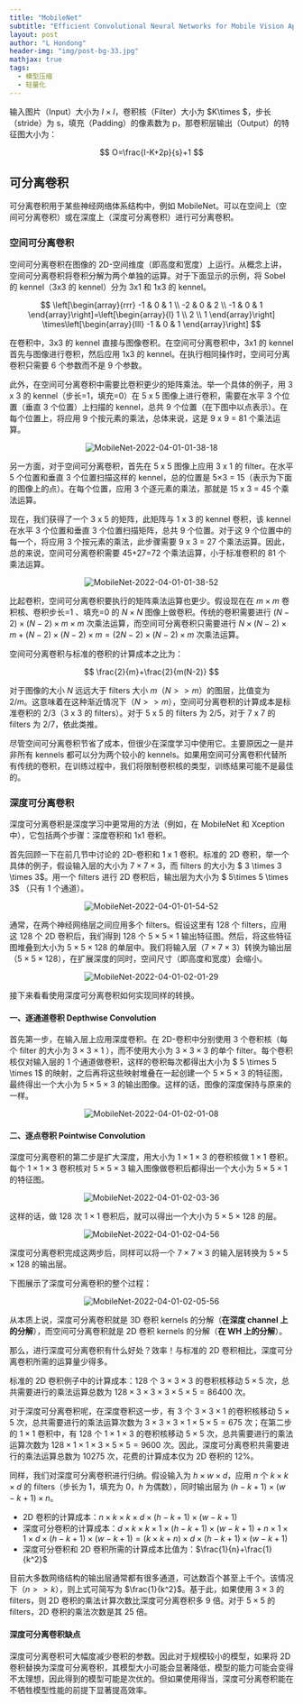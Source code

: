 ```yaml
---
title: "MobileNet"
subtitle: "Efficient Convolutional Neural Networks for Mobile Vision Applications"
layout: post
author: "L Hondong"
header-img: "img/post-bg-33.jpg"
mathjax: true
tags:
  - 模型压缩
  - 轻量化
---
```


输入图片（Input）大小为 $I\times I$，卷积核（Filter）大小为 $K\times $，步长（stride）为 s，填充（Padding）的像素数为 p，那卷积层输出（Output）的特征图大小为：

$$
O=\frac{I-K+2p}{s}+1
$$

## 可分离卷积

可分离卷积用于某些神经网络体系结构中，例如 MobileNet。可以在空间上（空间可分离卷积）或在深度上（深度可分离卷积）进行可分离卷积。

### 空间可分离卷积

空间可分离卷积在图像的 2D-空间维度（即高度和宽度）上运行。从概念上讲，空间可分离卷积将卷积分解为两个单独的运算。对于下面显示的示例，将 Sobel 的 kennel（3x3 的 kennel）分为 3x1 和 1x3 的 kennel。

$$
\left[\begin{array}{rrr}
-1 & 0 & 1 \\
-2 & 0 & 2 \\
-1 & 0 & 1
\end{array}\right]=\left[\begin{array}{l}
1 \\
2 \\
1
\end{array}\right] \times\left[\begin{array}{lll}
-1 & 0 & 1
\end{array}\right]
$$

在卷积中，3x3 的 kennel 直接与图像卷积。在空间可分离卷积中，3x1 的 kennel 首先与图像进行卷积，然后应用 1x3 的 kennel。在执行相同操作时，空间可分离卷积只需要 6 个参数而不是 9 个参数。

此外，在空间可分离卷积中需要比卷积更少的矩阵乘法。举一个具体的例子，用 3 x 3 的 kennel（步长=1，填充=0）在 5 x 5 图像上进行卷积，需要在水平 3 个位置（垂直 3 个位置）上扫描的 kennel，总共 9 个位置（在下图中以点表示）。在每个位置上，将应用 9 个按元素的乘法，总体来说，这是 9 x 9 = 81 个乘法运算。

<div align=center><img src="https://lhondong-pic.oss-cn-shenzhen.aliyuncs.com/img/assets/MobileNet-2022-04-01-01-38-18.png" alt="MobileNet-2022-04-01-01-38-18" style="zoom:100%;" /></div>

另一方面，对于空间可分离卷积，首先在 5 x 5 图像上应用 3 x 1 的 filter。在水平 5 个位置和垂直 3 个位置扫描这样的 kennel，总的位置是 5×3 = 15（表示为下面的图像上的点）。在每个位置，应用 3 个逐元素的乘法，那就是 15 x 3 = 45 个乘法运算。

现在，我们获得了一个 3 x 5 的矩阵，此矩阵与 1 x 3 的 kennel 卷积，该 kennel 在水平 3 个位置和垂直 3 个位置扫描矩阵，总共 9 个位置。对于这 9 个位置中的每一个，将应用 3 个按元素的乘法，此步骤需要 9 x 3 = 27 个乘法运算。因此，总的来说，空间可分离卷积需要 45+27=72 个乘法运算，小于标准卷积的 81 个乘法运算。

<div align=center><img src="https://lhondong-pic.oss-cn-shenzhen.aliyuncs.com/img/assets/MobileNet-2022-04-01-01-38-52.png" alt="MobileNet-2022-04-01-01-38-52" style="zoom:100%;" /></div>

比起卷积，空间可分离卷积要执行的矩阵乘法运算也更少。假设现在在 $m\times m$ 卷积核、卷积步长=1 、填充=0 的 $N\times N$ 图像上做卷积。传统的卷积需要进行 $(N-2)\times (N-2) \times m \times m$ 次乘法运算，而空间可分离卷积只需要进行 $N\times (N-2) \times m + (N-2)\times (N-2) \times m=(2N-2)\times (N-2) \times m$ 次乘法运算。

空间可分离卷积与标准的卷积的计算成本之比为：

$$
\frac{2}{m}+\frac{2}{m(N-2)}
$$

对于图像的大小 $N$ 远远大于 filters 大小 $m$（$N >> m$）的图层，比值变为 $2 / m$。这意味着在这种渐近情况下（$N >> m$），空间可分离卷积的计算成本是标准卷积的 2/3（3 x 3 的 filters）。对于 5 x 5 的 filters 为 2/5，对于 7 x 7 的 filters 为 2/7，依此类推。

尽管空间可分离卷积节省了成本，但很少在深度学习中使用它。主要原因之一是并非所有 kennels 都可以分为两个较小的 kennels。如果用空间可分离卷积代替所有传统的卷积，在训练过程中，我们将限制卷积核的类型，训练结果可能不是最佳的。

### 深度可分离卷积

深度可分离卷积是深度学习中更常用的方法（例如，在 MobileNet 和 Xception 中），它包括两个步骤：深度卷积和 1x1 卷积。

首先回顾一下在前几节中讨论的 2D-卷积和 1 x 1 卷积。标准的 2D 卷积，举一个具体的例子，假设输入层的大小为 $7\times 7 \times 3$，而 filters 的大小为 $ 3 \times 3 \times 3$。用一个 filters 进行 2D 卷积后，输出层为大小为 $ 5\times 5 \times 3$ （只有 1 个通道）。

<div align=center><img src="https://lhondong-pic.oss-cn-shenzhen.aliyuncs.com/img/assets/MobileNet-2022-04-01-01-54-52.png" alt="MobileNet-2022-04-01-01-54-52" style="zoom:100%;" /></div>

通常，在两个神经网络层之间应用多个 filters。假设这里有 128 个 filters，应用这 128 个 2D 卷积后，我们得到 128 个 $5\times 5 \times 1$ 输出特征图。然后，将这些特征图堆叠到大小为 $5\times 5 \times 128$ 的单层中。我们将输入层（$7\times 7 \times 3$）转换为输出层（$5\times 5 \times 128$），在扩展深度的同时，空间尺寸（即高度和宽度）会缩小。

<div align=center><img src="https://lhondong-pic.oss-cn-shenzhen.aliyuncs.com/img/assets/MobileNet-2022-04-01-02-01-29.png" alt="MobileNet-2022-04-01-02-01-29" style="zoom:100%;" /></div>

接下来看看使用深度可分离卷积如何实现同样的转换。

#### 一、逐通道卷积 Depthwise Convolution

首先第一步，在输入层上应用深度卷积。在 2D-卷积中分别使用 3 个卷积核（每个 filter 的大小为 $3 \times 3 \times 1$ ），而不使用大小为 $3 \times 3 \times 3$ 的单个 filter。每个卷积核仅对输入层的 1 个通道做卷积，这样的卷积每次都得出大小为 $ 5 \times 5 \times 1$ 的映射，之后再将这些映射堆叠在一起创建一个 $5\times 5 \times 3$ 的特征图，最终得出一个大小为 $5\times 5 \times 3$ 的输出图像。这样的话，图像的深度保持与原来的一样。

<div align=center><img src="https://lhondong-pic.oss-cn-shenzhen.aliyuncs.com/img/assets/MobileNet-2022-04-01-02-01-08.png" alt="MobileNet-2022-04-01-02-01-08" style="zoom:100%;" /></div>

#### 二、逐点卷积 Pointwise Convolution

深度可分离卷积的第二步是扩大深度，用大小为 $1 \times 1 \times 3$ 的卷积核做 $1\times 1$ 卷积。每个 $1 \times 1 \times 3$ 卷积核对 $5 \times 5 \times 3$ 输入图像做卷积后都得出一个大小为 $5 \times 5 \times 1$ 的特征图。

<div align=center><img src="https://lhondong-pic.oss-cn-shenzhen.aliyuncs.com/img/assets/MobileNet-2022-04-01-02-03-36.png" alt="MobileNet-2022-04-01-02-03-36" style="zoom:100%;" /></div>

这样的话，做 128 次 $1\times 1$ 卷积后，就可以得出一个大小为 $5 \times 5 \times 128$ 的层。

<div align=center><img src="https://lhondong-pic.oss-cn-shenzhen.aliyuncs.com/img/assets/MobileNet-2022-04-01-02-04-56.png" alt="MobileNet-2022-04-01-02-04-56" style="zoom:100%;" /></div>

深度可分离卷积完成这两步后，同样可以将一个 $7 \times 7 \times 3$ 的输入层转换为 $5 \times 5 \times 128$ 的输出层。

下图展示了深度可分离卷积的整个过程：

<div align=center><img src="https://lhondong-pic.oss-cn-shenzhen.aliyuncs.com/img/assets/MobileNet-2022-04-01-02-05-56.png" alt="MobileNet-2022-04-01-02-05-56" style="zoom:100%;" /></div>

从本质上说，深度可分离卷积就是 3D 卷积 kernels 的分解（**在深度 channel 上的分解**），而空间可分离卷积就是 2D 卷积 kernels 的分解（**在 WH 上的分解**）。

那么，进行深度可分离卷积有什么好处？效率！与标准的 2D 卷积相比，深度可分离卷积所需的运算量少得多。

标准的 2D 卷积例子中的计算成本：128 个 $3 \times 3 \times 3$ 的卷积核移动 $5 \times 5$ 次，总共需要进行的乘法运算总数为 $128 \times 3 \times 3 \times 3 \times 5\times 5 =86400$ 次。

对于深度可分离卷积呢，在深度卷积这一步，有 3 个 $3 \times 3 \times 1$ 的卷积核移动 $5 \times 5$ 次，总共需要进行的乘法运算次数为 $3 \times 3 \times 3 \times 1 \times 5 \times 5=675$ 次；在第二步的 $1\times 1$ 卷积中，有 128 个 $1 \times 1 \times 3$ 的卷积核移动 $5 \times 5$ 次，总共需要进行的乘法运算次数为 $128 \times 1 \times 1 \times 3 \times 5 \times 5=9600$ 次。因此，深度可分离卷积共需要进行的乘法运算总数为 10275 次，花费的计算成本仅为 2D 卷积的 12%。

同样，我们对深度可分离卷积进行归纳。假设输入为 $h \times w \times d$，应用 $n$ 个 $k \times k \times d$ 的 filters（步长为 1，填充为 0，$h$ 为偶数），同时输出层为 $(h-k+1) \times (w-k+1) \times n$。

- 2D 卷积的计算成本：$n \times k \times k \times d \times (h-k+1) \times (w-k+1)$
- 深度可分卷积的计算成本：$d \times k \times k \times 1 \times (h-k+1) \times (w-k+1) + n \times 1 \times 1 \times d \times (h-k+1) \times (w-k+1)=(k\times k +n)\times d \times (h-k+1) \times (w-k+1)$
- 深度可分卷积和 2D 卷积所需的计算成本比值为：$\frac{1}{n}+\frac{1}{k^2}$

目前大多数网络结构的输出层通常都有很多通道，可达数百个甚至上千个。该情况下（$n>>k$），则上式可简写为 $\frac{1}{k^2}$。基于此，如果使用 $3\times3$ 的 filters，则 2D 卷积的乘法计算次数比深度可分离卷积多 9 倍。对于 $5\times5$ 的 filters，2D 卷积的乘法次数是其 25 倍。

#### 深度可分离卷积缺点

深度可分离卷积可大幅度减少卷积的参数。因此对于规模较小的模型，如果将 2D 卷积替换为深度可分离卷积，其模型大小可能会显著降低，模型的能力可能会变得不太理想，因此得到的模型可能是次优的。但如果使用得当，深度可分离卷积能在不牺牲模型性能的前提下显著提高效率。
